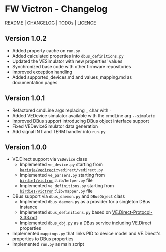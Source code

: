 # FW Victron - Changelog

[README](README.md) | [CHANGELOG](CHANGELOG.md) | [TODOs](TODOs.md) | [LICENCE](LICENCE.md)


## Version 1.0.2

* Added property cache on `run.py`
* Added calculated properties into `dbus_definitions.py`
* Updated the VESimulator with new properties' values
* Synchronized base code with other firmware repositories
* Improved exception handling
* Added supported_devices.md and values_mapping.md as documentation pages

## Version 1.0.1

* Refactored cmdLine args replacing `_` char with `-`
* Added VEDevice simulator available with the cmdLine arg `--simulate`
* Improved DBus support introducing DBus object interface support
* Fixed VEDeviceSimulator data generation
* Add signal INT and TERM handler into `run.py`


## Version 1.0.0

* VE.Direct support via `VEDevice` class
  * Implemented `ve_device.py` starting from [`karioja/vedirect`](https://github.com/karioja/vedirect)::`vedirect/vedirect.py`
  * Implemented `ve_parsers.py` starting from [`birdie1/victron`](https://github.com/birdie1/victron)::`lib/helper.py` file
  * Implemented `ve_definitions.py` starting from [`birdie1/victron`](https://github.com/birdie1/victron)::`lib/mapper.py` file
* DBus support via `dbus_daemon.py` and `DBusObject` class
  * Implemented `dbus_daemon.py` as a provider for a singleton DBus instance
  * Implemented `dbus_definitions.py` based on [VE.Direct-Protocol-3.33.pdf](/docs/VE.Direct-Protocol-3.33.pdf)
  * Implemented `dbus_obj.py` as a DBus service including VE.Direct properties
* Implemented `mappings.py` that links PID to device model and VE.Direct's properties to DBus properties
* Implemented `run.py` as main script  
